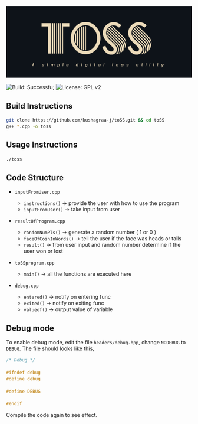 ![](img/logo.png "toSS")

![Build: Successfu;](https://img.shields.io/badge/Build-Successful%20-green.svg)
![License: GPL v2](https://img.shields.io/badge/License-GPL%20v3.0-blue.svg)

## Build Instructions

```bash
git clone https://github.com/kushagraa-j/toSS.git && cd toSS
g++ *.cpp -o toss
```

## Usage Instructions

```bash
./toss
```

## Code Structure

- `inputFromUser.cpp`
	- `instructions()` 	->     provide the user with how to use the program 
	- `inputFromUser()`	->     take input from user 

- `resultOfProgram.cpp`
	- `randomNumPls()` 	->     generate a random number ( 1 or 0 ) 
	- `faceOfCoinInWords()` ->     tell the user if the face was heads or tails
	- `result()`       	->     from user input and random number 
				       determine if the user won or lost 
- `toSSprogram.cpp`
	- `main()`         	->     all the functions are executed here

- `debug.cpp`
	- `entered()` 		->     notify on entering func
	- `exited()` 		->     notify on exiting func
	- `valueof()`		->     output value of variable

## Debug mode

To enable debug mode, edit the file `headers/debug.hpp`, change `NODEBUG` to `DEBUG`.
The file should looks like this,

```cpp
/* Debug */

#ifndef debug
#define debug

#define DEBUG

#endif
```
Compile the code again to see effect.
